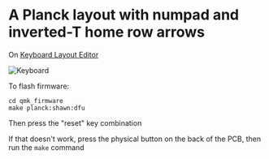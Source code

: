 # A Planck layout with numpad and inverted-T home row arrows

On [Keyboard Layout Editor](http://www.keyboard-layout-editor.com/#/gists/57cf805069862b99fe1059e1b0988e0a)

![Keyboard](https://i.imgur.com/NdWX4jH.png)

To flash firmware:

    cd qmk_firmware
    make planck:shawn:dfu

Then press the "reset" key combination

If that doesn't work, press the physical button on the back of the PCB, then run the `make` command
